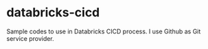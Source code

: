 # databricks-cicd
Sample codes to use in Databricks CICD process. I use Github as Git service provider.
